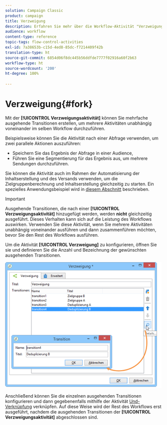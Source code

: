 ```yaml
---
solution: Campaign Classic
product: campaign
title: Verzweigung
description: Erfahren Sie mehr über die Workflow-Aktivität "Verzweigung"
audience: workflow
content-type: reference
topic-tags: flow-control-activities
exl-id: 7a38653b-c15d-4ed8-85dc-f7214409f42b
translation-type: ht
source-git-commit: 6854d06f8dc445b56ddfde7777f02916a60f2b63
workflow-type: ht
source-wordcount: '200'
ht-degree: 100%

---
```


# Verzweigung{#fork}

Mit der **[!UICONTROL Verzweigungsaktivität]** können Sie mehrfache ausgehende Transitionen erstellen, um mehrere Aktivitäten unabhängig voneinander im selben Workflow durchzuführen.

Beispielsweise können Sie die Aktivität nach einer Abfrage verwenden, um zwei parallele Aktionen auszuführen:

* Speichern Sie das Ergebnis der Abfrage in einer Audience,
* Führen Sie eine Segmentierung für das Ergebnis aus, um mehrere Sendungen durchzuführen.

Sie können die Aktivität auch im Rahmen der Automatisierung der Inhaltserstellung und des Versands verwenden, um die Zielgruppenberechnung und Inhaltserstellung gleichzeitig zu starten. Ein spezielles Anwendungsbeispiel wird in [diesem Abschnitt](../../delivery/using/automating-via-workflows.md#creating-the-delivery-and-its-content) beschrieben.

>[!IMPORTANT]
>
>Ausgehende Transitionen, die nach einer **[!UICONTROL Verzweigungsaktivität]** hinzugefügt werden, werden **nicht** gleichzeitig ausgeführt. Dieses Verhalten kann sich auf die Leistung des Workflows auswirken. Verwenden Sie diese Aktivität, wenn Sie mehrere Aktivitäten unabhängig voneinander ausführen und dann zusammenführen möchten, bevor Sie den Rest des Workflows ausführen.

Um die Aktivität **[!UICONTROL Verzweigung]** zu konfigurieren, öffnen Sie sie und definieren Sie die Anzahl und Bezeichnung der gewünschten ausgehenden Transitionen.

![](assets/s_user_segmentation_fork.png)

Anschließend können Sie die einzelnen ausgehenden Transitionen konfigurieren und dann gegebenenfalls mithilfe der Aktivität [Und-Verknüpfung](../../workflow/using/and-join.md) verknüpfen. Auf diese Weise wird der Rest des Workflows erst ausgeführt, nachdem die ausgehenden Transitionen der **[!UICONTROL Verzweigungsaktivität]** abgeschlossen sind.
